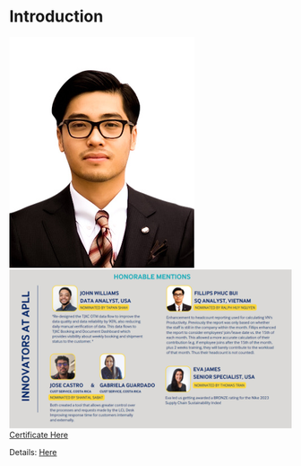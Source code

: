 # Introduction

![image](img/me.jpg)
![image](certificates/Innovation.PNG)
[Certificate Here](certificates/Fillips_Phuc_Bui.pdf)

Details: [Here](https://www.canva.com/design/DAFd7cFMu_8/RKXBlM-SXcPS48-u1grdGQ/view?utm_content=DAFd7cFMu_8&utm_campaign=designshare&utm_medium=link&utm_source=publishsharelink#20)
